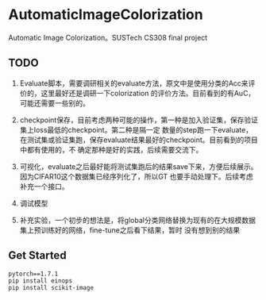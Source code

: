 # AutomaticImageColorization
 Automatic Image Colorization。SUSTech CS308 final project

 ## TODO
 1. Evaluate脚本，需要调研相关的evaluate方法，原文中是使用分类的Acc来评价的，这里最好还是调研一下colorization
 的评价方法。目前看到的有AuC，可能还需要一些别的。

 2. checkpoint保存，目前考虑两种可能的操作，第一种是加入验证集，保存验证集上loss最低的checkpoint。第二种是隔一定
 数量的step跑一下evaluate，在测试集或验证集跑，保存evaluate结果最好的checkpoint。目前看到的项目中都有使用的，不
 确定那种是好的实践，后续需要交流下。

 3. 可视化，evaluate之后最好能将测试集跑后的结果save下来，方便后续展示。因为CIFAR10这个数据集已经序列化了，所以GT
 也要手动处理下。后续考虑补充一个接口。

 4. 调试模型

 5. 补充实验，一个初步的想法是，将global分类网络替换为现有的在大规模数据集上预训练好的网络，fine-tune之后看下结果，暂时
 没有想到别的结果
 
 ## Get Started
 ```
 pytorch==1.7.1
 pip install einops
 pip install scikit-image
 ```
